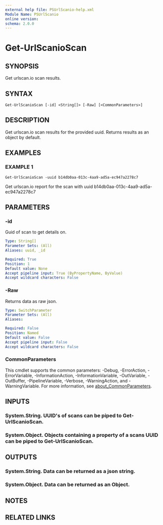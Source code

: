 ```yaml
---
external help file: PSUrlScanio-help.xml
Module Name: PSUrlScanio
online version:
schema: 2.0.0
---
```


# Get-UrlScanioScan

## SYNOPSIS
Get urlscan.io scan results.

## SYNTAX

```
Get-UrlScanioScan [-id] <String[]> [-Raw] [<CommonParameters>]
```

## DESCRIPTION
Get urlscan.io scan results for the provided uuid.
Returns results as an object by default.

## EXAMPLES

### EXAMPLE 1
```
Get-UrlScanioScan -uuid b14db0aa-013c-4aa9-ad5a-ec947a2278c7
```

Get urlscan.io report for the scan with uuid b14db0aa-013c-4aa9-ad5a-ec947a2278c7

## PARAMETERS

### -id
Guid of scan to get details on.

```yaml
Type: String[]
Parameter Sets: (All)
Aliases: uuid, _id

Required: True
Position: 1
Default value: None
Accept pipeline input: True (ByPropertyName, ByValue)
Accept wildcard characters: False
```

### -Raw
Returns data as raw json.

```yaml
Type: SwitchParameter
Parameter Sets: (All)
Aliases:

Required: False
Position: Named
Default value: False
Accept pipeline input: False
Accept wildcard characters: False
```

### CommonParameters
This cmdlet supports the common parameters: -Debug, -ErrorAction, -ErrorVariable, -InformationAction, -InformationVariable, -OutVariable, -OutBuffer, -PipelineVariable, -Verbose, -WarningAction, and -WarningVariable. For more information, see [about_CommonParameters](http://go.microsoft.com/fwlink/?LinkID=113216).

## INPUTS

### System.String. UUID's of scans can be piped to Get-UrlScanioScan.
### System.Object. Objects containing a property of a scans UUID can be piped to Get-UrlScanioScan.
## OUTPUTS

### System.String. Data can be returned as a json string.
### System.Object. Data can be returned as an Object.
## NOTES

## RELATED LINKS
